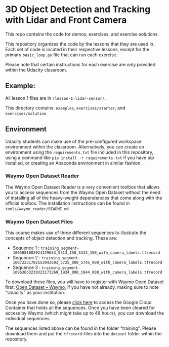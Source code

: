 # 3D Object Detection and Tracking with Lidar and Front Camera

This repo contains the code for demos, exercises, and exercise solutions.

This repository organizes the code by the lessons that they are used in. Each set of code is located in their respective lessons, except for the primary `basic_loop.py` file that can run each exercise.

Please note that certain instructions for each exercise are only provided within the Udacity classroom.

## Example:
All lesson 1 files are in `/lesson-1-lidar-sensor/`.

This directory contains: `examples`, `exercises/starter`, and `exercises/solution`.

## Environment

Udacity students can make use of the pre-configured workspace environment within the classroom. Alternatively, you can create an environment using the `requirements.txt` file included in this repository, using a command like `pip install -r requirements.txt` if you have pip installed, or creating an Anaconda environment in similar fashion.

### Waymo Open Dataset Reader
The Waymo Open Dataset Reader is a very convenient toolbox that allows you to access sequences from the Waymo Open Dataset without the need of installing all of the heavy-weight dependencies that come along with the official toolbox. The installation instructions can be found in `tools/waymo_reader/README.md`. 

### Waymo Open Dataset Files
This course makes use of three different sequences to illustrate the concepts of object detection and tracking. These are: 
- Sequence 1 : `training_segment-1005081002024129653_5313_150_5333_150_with_camera_labels.tfrecord`
- Sequence 2 : `training_segment-10072231702153043603_5725_000_5745_000_with_camera_labels.tfrecord`
- Sequence 3 : `training_segment-10963653239323173269_1924_000_1944_000_with_camera_labels.tfrecord`

To download these files, you will have to register with Waymo Open Dataset first: [Open Dataset – Waymo](https://waymo.com/open/terms), if you have not already, making sure to note "Udacity" as your institution.

Once you have done so, please [click here](https://console.cloud.google.com/storage/browser/waymo_open_dataset_v_1_2_0_individual_files) to access the Google Cloud Container that holds all the sequences. Once you have been cleared for access by Waymo (which might take up to 48 hours), you can download the individual sequences. 

The sequences listed above can be found in the folder "training". Please download them and put the `tfrecord`-files into the `dataset` folder within the repository.
